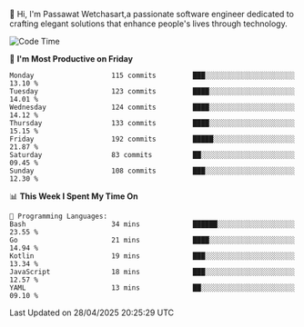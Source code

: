 
👋 Hi, I'm Passawat Wetchasart,a passionate software engineer dedicated to crafting elegant solutions that enhance people's lives through technology.


<!--START_SECTION:waka-->
![Code Time](http://img.shields.io/badge/Code%20Time-2%2C007%20hrs%2059%20mins-blue)

📅 **I'm Most Productive on Friday** 

```text
Monday                   115 commits         ███░░░░░░░░░░░░░░░░░░░░░░   13.10 % 
Tuesday                  123 commits         ████░░░░░░░░░░░░░░░░░░░░░   14.01 % 
Wednesday                124 commits         ████░░░░░░░░░░░░░░░░░░░░░   14.12 % 
Thursday                 133 commits         ████░░░░░░░░░░░░░░░░░░░░░   15.15 % 
Friday                   192 commits         █████░░░░░░░░░░░░░░░░░░░░   21.87 % 
Saturday                 83 commits          ██░░░░░░░░░░░░░░░░░░░░░░░   09.45 % 
Sunday                   108 commits         ███░░░░░░░░░░░░░░░░░░░░░░   12.30 % 
```


📊 **This Week I Spent My Time On** 

```text
💬 Programming Languages: 
Bash                     34 mins             ██████░░░░░░░░░░░░░░░░░░░   23.55 % 
Go                       21 mins             ████░░░░░░░░░░░░░░░░░░░░░   14.94 % 
Kotlin                   19 mins             ███░░░░░░░░░░░░░░░░░░░░░░   13.34 % 
JavaScript               18 mins             ███░░░░░░░░░░░░░░░░░░░░░░   12.57 % 
YAML                     13 mins             ██░░░░░░░░░░░░░░░░░░░░░░░   09.10 % 
```


 Last Updated on 28/04/2025 20:25:29 UTC
<!--END_SECTION:waka-->

<!--
**markpassawat/markpassawat** is a ✨ _special_ ✨ repository because its `README.md` (this file) appears on your GitHub profile.

Here are some ideas to get you started:

- 🔭 I’m currently working on ...
- 🌱 I’m currently learning ...
- 👯 I’m looking to collaborate on ...
- 🤔 I’m looking for help with ...
- 💬 Ask me about ...
- 📫 How to reach me: ...
- 😄 Pronouns: He/Him
- ⚡ Fun fact: ...
-->
